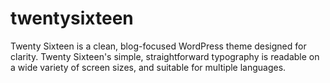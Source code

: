 # twentysixteen
Twenty Sixteen is a clean, blog-focused WordPress theme designed for clarity. Twenty Sixteen's simple, straightforward typography is readable on a wide variety of screen sizes, and suitable for multiple languages.
